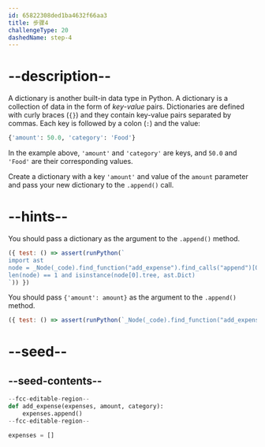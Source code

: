 ```yaml
---
id: 65822308ded1ba4632f66aa3
title: 步骤4
challengeType: 20
dashedName: step-4
---
```


# --description--

A dictionary is another built-in data type in Python. A dictionary is a collection of data in the form of *key*-*value* pairs. Dictionaries are defined with curly braces (`{}`) and they contain key-value pairs separated by commas. Each key is followed by a colon (`:`) and the value:

```py
{'amount': 50.0, 'category': 'Food'}
```

In the example above, `'amount'` and `'category'` are keys, and `50.0` and `'Food'` are their corresponding values.

Create a dictionary with a key `'amount'` and value of the `amount` parameter and pass your new dictionary to the `.append()` call.

# --hints--

You should pass a dictionary as the argument to the `.append()` method.

```js
({ test: () => assert(runPython(`
import ast
node = _Node(_code).find_function("add_expense").find_calls("append")[0].find_call_args()
len(node) == 1 and isinstance(node[0].tree, ast.Dict)
`)) })
```

You should pass `{'amount': amount}` as the argument to the `.append()` method.

```js
({ test: () => assert(runPython(`_Node(_code).find_function("add_expense").has_stmt("expenses.append({'amount': amount})")`)) })
```

# --seed--

## --seed-contents--

```py
--fcc-editable-region--
def add_expense(expenses, amount, category):
    expenses.append()
--fcc-editable-region--

expenses = []
```
